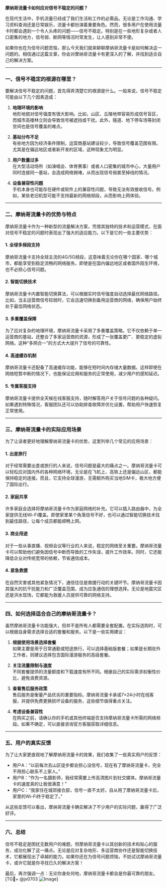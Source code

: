 **摩纳哥流量卡如何应对信号不稳定的问题？**

在现代生活中，手机流量已经成了我们生活和工作的必需品。无论是工作沟通、学习资料查询还是日常娱乐，流量卡都扮演着重要角色。然而，很多用户在使用流量卡时都会遇到一个令人头疼的问题——信号不稳定。特别是在一些地形复杂或者人口密集的地方，信号弱、断网等情况时常发生，让人感到非常不便。

如果你也在为信号问题苦恼，那么今天我们就来聊聊摩纳哥流量卡是如何解决这一问题的。相信通过这篇文章，你会对摩纳哥流量卡有更深入的了解，并找到适合自己的解决方案。

---

### **一、信号不稳定的根源在哪里？**

要解决信号不稳定的问题，首先得弄清楚它的根源是什么。一般来说，信号不稳定可能由以下几个因素造成：

1. **地理环境的影响**  
   地形地貌对信号强度有很大影响。比如，山区、丘陵地带容易形成信号盲区，而城市高楼林立则会导致信号被遮挡或干扰。此外，隧道、地下停车场等封闭空间也是信号覆盖的难点。

2. **基站分布不足**  
   有些地方因为经济条件限制，运营商基站建设较少，导致信号覆盖范围有限。尤其是在偏远地区或者新开发的区域，这种现象尤为明显。

3. **用户数量过多**  
   在大型活动场所（如演唱会、体育赛事）或者人口密集的城市中心，大量用户同时连接同一基站，会造成网络拥堵，从而出现信号弱甚至掉线的情况。

4. **设备兼容性问题**  
   手机本身也可能存在硬件或软件上的兼容性问题，导致无法有效接收信号。例如，某些老旧机型可能不支持最新的网络频段，从而影响上网体验。

---

### **二、摩纳哥流量卡的优势与特点**

摩纳哥流量卡作为一种新型的流量解决方案，凭借其独特的技术和运营模式，在面对信号不稳定的问题时表现出了强大的适应能力。以下是它的一些主要优势：

#### **1. 全球多频段支持**
摩纳哥流量卡支持全球主流的4G/5G频段，这意味着无论你在哪个国家、哪个城市，都能享受到稳定流畅的网络服务。即使是在国内偏远地区或者国外陌生环境，也不必担心信号问题。

#### **2. 智能切换技术**
摩纳哥流量卡内置智能切换算法，可以根据实时信号强度自动选择最优网络路径。比如，当主运营商信号较弱时，它会迅速切换到备用运营商的网络，确保用户始终处于最佳网络状态。

#### **3. 多重覆盖保障**
为了应对复杂的地理环境，摩纳哥流量卡采用了多重覆盖策略。它不仅依赖于单一运营商的基站，还整合了多家运营商的资源，形成了一张覆盖更广、更稳定的虚拟网络。这种“多网合一”的方式大大提升了信号的可靠性。

#### **4. 高速缓存机制**
摩纳哥流量卡还配备了高速缓存功能，能够在短时间内存储大量数据。这样即使在网络短暂中断的情况下，也能保证应用和服务的正常使用，减少用户的感知延迟。

#### **5. 专属客服支持**
摩纳哥流量卡提供全天候在线客服支持，随时解答用户关于信号问题的各种疑问。如果遇到特殊情况，客服团队还可以协助排查故障并优化设置，帮助用户快速恢复正常使用。

---

### **三、摩纳哥流量卡的实际应用场景**

为了让读者更好地理解摩纳哥流量卡的优势，这里列举几个常见的应用场景：

#### **1. 出差旅行**
对于经常需要出差或旅行的人来说，信号问题是最大的痛点之一。摩纳哥流量卡可以轻松应对国内外的各种网络环境，无论是在飞机上、高铁上还是偏远山区，都能保持稳定的连接。而且，它支持全球漫游，无需额外购买当地SIM卡，极大地方便了国际出行。

#### **2. 家庭共享**
许多家庭会选择将摩纳哥流量卡作为家庭网络的补充。它可以插入路由器中，为全家提供无线Wi-Fi覆盖。即使家里某个角落信号不好，也可以通过智能切换技术找到最佳路径，让每个成员都能顺畅上网。

#### **3. 商业用途**
对于一些从事直播、视频会议等行业的人来说，稳定的网络至关重要。摩纳哥流量卡可以帮助他们避免因信号中断而导致的工作失误，提升工作效率。同时，它还能降低企业对传统宽带的依赖，节省通信成本。

#### **4. 紧急救援**
在自然灾害或其他紧急情况下，通信往往是救援行动的关键环节。摩纳哥流量卡因其强大的抗干扰能力和广泛覆盖范围，成为应急通信的理想选择。无论是地震灾区还是洪水现场，它都能为救援人员提供可靠的网络支持。

---

### **四、如何选择适合自己的摩纳哥流量卡？**

虽然摩纳哥流量卡功能强大，但并不是所有人都需要全套配置。在实际选购时，可以根据自身需求选择合适的套餐和服务。以下是一些实用建议：

1. **根据使用场景选择套餐**  
   如果主要是用于日常通勤或短途旅行，可以选择基础版套餐；如果是长期驻外工作者，则建议选择包含国际漫游服务的高级套餐。

2. **关注流量限制与速度**  
   不同套餐提供的流量额度和下载速度有所不同。根据自己的实际需求权衡性价比，避免浪费资源。

3. **查看售后服务政策**  
   售后服务是衡量产品优劣的重要指标。摩纳哥流量卡承诺7×24小时在线客服，并提供免费更换损坏设备的服务，这些细节值得重点关注。

4. **考虑设备兼容性**  
   在购买之前，请确认你的手机或其他终端是否支持摩纳哥流量卡所需的网络频段。如果不确定，可以直接咨询官方客服获取详细信息。

---

### **五、用户的真实反馈**

为了让大家更直观地了解摩纳哥流量卡的效果，我们收集了一些真实用户的反馈：

- 用户A：“以前每次去山区徒步都会担心没信号，现在有了摩纳哥流量卡，完全不用担心联系不上家人。”  
- 用户B：“作为一名摄影师，我经常需要上传高清图片到社交媒体。摩纳哥流量卡的速度真的让我很满意！”  
- 用户C：“我家住在城郊接合部，信号一直不太好。自从用了摩纳哥流量卡后，家里的Wi-Fi终于稳定了。”  

从这些反馈可以看出，摩纳哥流量卡确实解决了不少用户的实际问题，赢得了广泛好评。

---

### **六、总结**

信号不稳定是困扰无数用户的难题，但摩纳哥流量卡以其创新的技术和贴心的服务，成功化解了这一痛点。无论是应对复杂地形、多运营商协作还是智能切换技术，它都展现出了卓越的能力。如果你还在为信号问题烦恼，不妨试试摩纳哥流量卡，或许它就是你寻找已久的解决方案！

最后，再次强调一点：无论你身处何地，摩纳哥流量卡都会是你最可靠的朋友。[TG💪+ @jx0703 ![Image](https://github.com/user-attachments/assets/dbca1d08-cadb-493c-b0ec-ad6f7a83f270)]